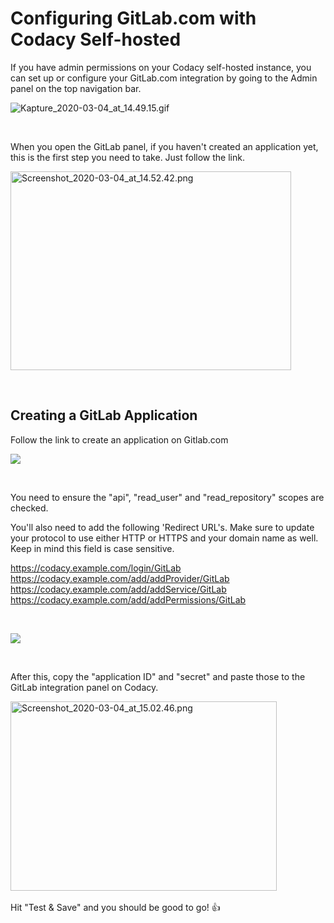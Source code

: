 # Configuring GitLab.com with Codacy Self-hosted

If you have admin permissions on your Codacy self-hosted instance, you
can set up or configure your GitLab.com integration by going to the
Admin panel on the top navigation bar.

![Kapture\_2020-03-04\_at\_14.49.15.gif](https://support.codacy.com/hc/article_attachments/360009583119/Kapture_2020-03-04_at_14.49.15.gif)

 

When you open the GitLab panel, if you haven't created an application
yet, this is the first step you need to take. Just follow the link.

<img src="https://support.codacy.com/hc/article_attachments/360009572600/Screenshot_2020-03-04_at_14.52.42.png" width="449" height="318" alt="Screenshot_2020-03-04_at_14.52.42.png" />

 

## Creating a GitLab Application

Follow the link to create an application on Gitlab.com

![](https://support.codacy.com/hc/article_attachments/360009567100/new-application-gl.png)

 

You need to ensure the "api", "read\_user" and "read\_repository" scopes
are checked. 

You'll also need to add the following 'Redirect URL's. Make sure to
update your protocol to use either HTTP or HTTPS and your domain name as
well. Keep in mind this field is case sensitive. 

https://codacy.example.com/login/GitLab  
https://codacy.example.com/add/addProvider/GitLab  
https://codacy.example.com/add/addService/GitLab  
https://codacy.example.com/add/addPermissions/GitLab

 

![](https://support.codacy.com/hc/article_attachments/360009579499/app-created-gl.png)

 

After this, copy the "application ID" and "secret" and paste those to
the GitLab integration panel on Codacy.  

<img src="https://support.codacy.com/hc/article_attachments/360009573060/Screenshot_2020-03-04_at_15.02.46.png" width="426" height="303" alt="Screenshot_2020-03-04_at_15.02.46.png" /> 

Hit "Test & Save" and you should be good to go! 👍
